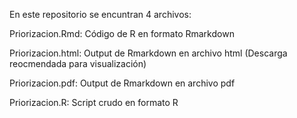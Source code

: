 En este repositorio se encuntran 4 archivos:


Priorizacion.Rmd: Código de R en formato Rmarkdown


Priorizacion.html: Output de Rmarkdown en archivo html (Descarga reocmendada para visualización)


Priorizacion.pdf:  Output de Rmarkdown en archivo pdf


Priorizacion.R: Script crudo en formato R

